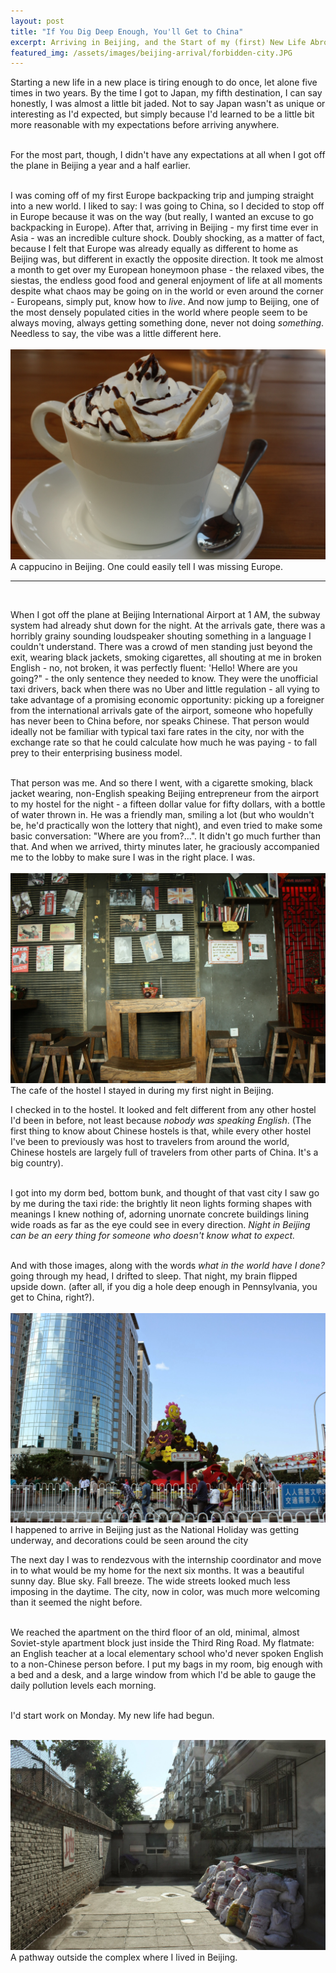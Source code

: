 ```yaml
---
layout: post
title: "If You Dig Deep Enough, You'll Get to China"
excerpt: Arriving in Beijing, and the Start of my (first) New Life Abroad
featured_img: /assets/images/beijing-arrival/forbidden-city.JPG
---
```



Starting a new life in a new place is tiring enough to do once, let alone five times in two years. By the time I got to Japan, my fifth destination, I can say honestly, I was almost a little bit jaded. Not to say Japan wasn't as unique or interesting as I'd expected, but simply because I'd learned to be a little bit more reasonable with my expectations before arriving anywhere.    
<br/>


For the most part, though, I didn't have any expectations at all when I got off the plane in Beijing a year and a half earlier.    
<br/>


I was coming off of my first Europe backpacking trip and jumping straight into a new world. I liked to say: I was going to China, so I decided to stop off in Europe because it was on the way (but really, I wanted an excuse to go backpacking in Europe). After that, arriving in Beijing - my first time ever in Asia - was an incredible culture shock. Doubly shocking, as a matter of fact, because I felt that Europe was already equally as different to home as Beijing was, but different in exactly the opposite direction. It took me almost a month to get over my European honeymoon phase - the relaxed vibes, the siestas, the endless good food and general enjoyment of life at all moments despite what chaos may be going on in the world or even around the corner - Europeans, simply put, know how to <em>live</em>. And now jump to Beijing, one of the most densely populated cities in the world where people seem to be always moving, always getting something done, never not doing <em>something</em>. Needless to say, the vibe was a little different here.    
<br/>
  <img src="/assets/images/beijing-arrival/beijing-cappucino.JPG" class="in-post-img block mx-auto">
<span class="img-caption mb3">A cappucino in Beijing. One could easily tell I was missing Europe.</span>
<hr class="hr2">   
<br/>

When I got off the plane at Beijing International Airport at 1 AM, the subway system had already shut down for the night. At the arrivals gate, there was a horribly grainy sounding loudspeaker shouting something in a language I couldn't understand. There was a crowd of men standing just beyond the exit, wearing black jackets, smoking cigarettes, all shouting at me in broken English - no, not broken, it was perfectly fluent: 
'Hello! Where are you going?" - the only sentence they needed to know. They were the unofficial taxi drivers, back when there was no Uber and little regulation - all vying to take advantage of a promising economic opportunity: picking up a foreigner from the international arrivals gate of the airport, someone who hopefully has never been to China before, nor speaks Chinese. That person would ideally not be familiar with typical taxi fare rates in the city, nor with the exchange rate so that he could calculate how much he was paying - to fall prey to their enterprising business model.    
<br/>

That person was me. And so there I went, with a cigarette smoking, black jacket wearing, non-English speaking Beijing entrepreneur from the airport to my hostel for the night - a fifteen dollar value for fifty dollars, with a bottle of water thrown in. He was a friendly man, smiling a lot (but who wouldn't be, he'd practically won the lottery that night), and even tried to make some basic conversation: "Where are you from?...". It didn't go much further than that. And when we arrived, thirty minutes later, he graciously accompanied me to the lobby to make sure I was in the right place. I was.   
<br/>
  <img src="/assets/images/beijing-arrival/hostel-cafe.JPG" class="in-post-img block mx-auto">
<span class="img-caption mb3">The cafe of the hostel I stayed in during my first night in Beijing.</span>

I checked in to the hostel. It looked and felt different from any other hostel I'd been in before, not least because <em>nobody was speaking English</em>. (The first thing to know about Chinese hostels is that, while every other hostel I've been to previously was host to travelers from around the world, Chinese hostels are largely full of travelers from other parts of China. It's a big country).    
<br/>


I got into my dorm bed, bottom bunk, and thought of that vast city I saw go by me during the taxi ride: the brightly lit neon lights forming shapes with meanings I knew nothing of, adorning unornate concrete buildings lining wide roads as far as the eye could see in every direction. <em>Night in Beijing can be an eery thing for someone who doesn't know what to expect. </em>   
<br/>


And with those images, along with the words <em>what in the world have I done?</em> going through my head, I drifted to sleep. That night, my brain flipped upside down. (after all, if you dig a hole deep enough in Pennsylvania, you get to China, right?).   
<br/>
  <img src="/assets/images/beijing-arrival/from-taxi-3.JPG" class="in-post-img block mx-auto">
<span class="img-caption mb3">I happened to arrive in Beijing just as the National Holiday was getting underway, and decorations could be seen around the city</span>

The next day I was to rendezvous with the internship coordinator and move in to what would be my home for the next six months. It was a beautiful sunny day. Blue sky. Fall breeze. The wide streets looked much less imposing in the daytime. The city, now in color, was much more welcoming than it seemed the night before.   
<br/>

We reached the apartment on the third floor of an old, minimal, almost Soviet-style apartment block just inside the Third Ring Road. My flatmate: an English teacher at a local elementary school who'd never spoken English to a non-Chinese person before. I put my bags in my room, big enough with a bed and a desk, and a large window from which I'd be able to gauge the daily pollution levels each morning.   
<br/>


 I'd start work on Monday. My new life had begun.  
<br/>

  <img src="/assets/images/beijing-arrival/complex-2.JPG" class="in-post-img block mx-auto">
<span class="img-caption mb3">A pathway outside the complex where I lived in Beijing.</span> 